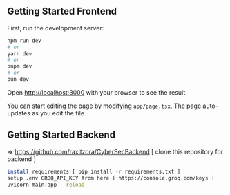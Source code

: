 
## Getting Started Frontend

First, run the development server:

```bash
npm run dev
# or
yarn dev
# or
pnpm dev
# or
bun dev
```

Open [http://localhost:3000](http://localhost:3000) with your browser to see the result.

You can start editing the page by modifying `app/page.tsx`. The page auto-updates as you edit the file.

##  Getting Started Backend
=> https://github.com/raxitzora/CyberSecBackend [ clone this repository for backend ]
```bash
install requirements [ pip install -r requirements.txt ]
setup .env GROQ_API_KEY from here [ https://console.groq.com/keys ]
uvicorn main:app --reload
```
